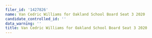 ```yaml
---
filer_id: '1427826'
name: Van Cedric Williams for Oakland School Board Seat 3 2020
candidate_controlled_id: ''
data_warning: ''
title: Van Cedric Williams for Oakland School Board Seat 3 2020
---
```

